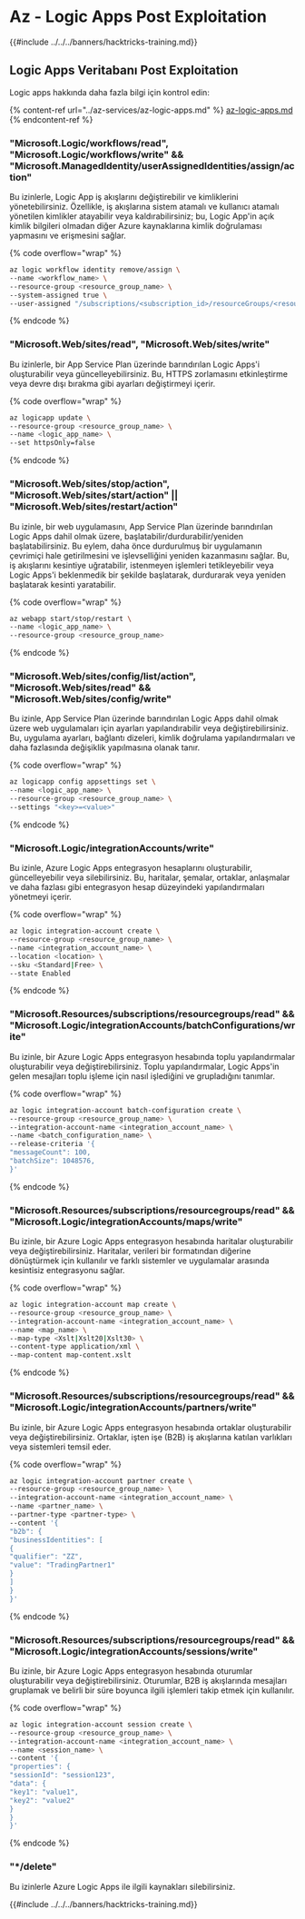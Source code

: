 # Az - Logic Apps Post Exploitation

{{#include ../../../banners/hacktricks-training.md}}

## Logic Apps Veritabanı Post Exploitation
Logic apps hakkında daha fazla bilgi için kontrol edin:

{% content-ref url="../az-services/az-logic-apps.md" %}
[az-logic-apps.md](../az-services/az-logic-apps.md)
{% endcontent-ref %}

### "Microsoft.Logic/workflows/read", "Microsoft.Logic/workflows/write" && "Microsoft.ManagedIdentity/userAssignedIdentities/assign/action"
Bu izinlerle, Logic App iş akışlarını değiştirebilir ve kimliklerini yönetebilirsiniz. Özellikle, iş akışlarına sistem atamalı ve kullanıcı atamalı yönetilen kimlikler atayabilir veya kaldırabilirsiniz; bu, Logic App'in açık kimlik bilgileri olmadan diğer Azure kaynaklarına kimlik doğrulaması yapmasını ve erişmesini sağlar.

{% code overflow="wrap" %}
```bash
az logic workflow identity remove/assign \
--name <workflow_name> \
--resource-group <resource_group_name> \
--system-assigned true \
--user-assigned "/subscriptions/<subscription_id>/resourceGroups/<resource_group>/providers/Microsoft.ManagedIdentity/userAssignedIdentities/<identity_name>"
```
{% endcode %}

### "Microsoft.Web/sites/read", "Microsoft.Web/sites/write"
Bu izinlerle, bir App Service Plan üzerinde barındırılan Logic Apps'i oluşturabilir veya güncelleyebilirsiniz. Bu, HTTPS zorlamasını etkinleştirme veya devre dışı bırakma gibi ayarları değiştirmeyi içerir.

{% code overflow="wrap" %}
```bash
az logicapp update \
--resource-group <resource_group_name> \
--name <logic_app_name> \
--set httpsOnly=false
```
{% endcode %}

### "Microsoft.Web/sites/stop/action", "Microsoft.Web/sites/start/action" || "Microsoft.Web/sites/restart/action"
Bu izinle, bir web uygulamasını, App Service Plan üzerinde barındırılan Logic Apps dahil olmak üzere, başlatabilir/durdurabilir/yeniden başlatabilirsiniz. Bu eylem, daha önce durdurulmuş bir uygulamanın çevrimiçi hale getirilmesini ve işlevselliğini yeniden kazanmasını sağlar. Bu, iş akışlarını kesintiye uğratabilir, istenmeyen işlemleri tetikleyebilir veya Logic Apps'i beklenmedik bir şekilde başlatarak, durdurarak veya yeniden başlatarak kesinti yaratabilir.

{% code overflow="wrap" %}
```bash
az webapp start/stop/restart \
--name <logic_app_name> \
--resource-group <resource_group_name>
```
{% endcode %}


### "Microsoft.Web/sites/config/list/action", "Microsoft.Web/sites/read" && "Microsoft.Web/sites/config/write"

Bu izinle, App Service Plan üzerinde barındırılan Logic Apps dahil olmak üzere web uygulamaları için ayarları yapılandırabilir veya değiştirebilirsiniz. Bu, uygulama ayarları, bağlantı dizeleri, kimlik doğrulama yapılandırmaları ve daha fazlasında değişiklik yapılmasına olanak tanır.

{% code overflow="wrap" %}
```bash
az logicapp config appsettings set \
--name <logic_app_name> \
--resource-group <resource_group_name> \
--settings "<key>=<value>"
```
{% endcode %}

### "Microsoft.Logic/integrationAccounts/write"
Bu izinle, Azure Logic Apps entegrasyon hesaplarını oluşturabilir, güncelleyebilir veya silebilirsiniz. Bu, haritalar, şemalar, ortaklar, anlaşmalar ve daha fazlası gibi entegrasyon hesap düzeyindeki yapılandırmaları yönetmeyi içerir.

{% code overflow="wrap" %}
```bash
az logic integration-account create \
--resource-group <resource_group_name> \
--name <integration_account_name> \
--location <location> \
--sku <Standard|Free> \
--state Enabled
```
{% endcode %}

### "Microsoft.Resources/subscriptions/resourcegroups/read" && "Microsoft.Logic/integrationAccounts/batchConfigurations/write"

Bu izinle, bir Azure Logic Apps entegrasyon hesabında toplu yapılandırmalar oluşturabilir veya değiştirebilirsiniz. Toplu yapılandırmalar, Logic Apps'in gelen mesajları toplu işleme için nasıl işlediğini ve grupladığını tanımlar.

{% code overflow="wrap" %}
```bash
az logic integration-account batch-configuration create \
--resource-group <resource_group_name> \
--integration-account-name <integration_account_name> \
--name <batch_configuration_name> \
--release-criteria '{
"messageCount": 100,
"batchSize": 1048576,
}'
```
{% endcode %}

### "Microsoft.Resources/subscriptions/resourcegroups/read" && "Microsoft.Logic/integrationAccounts/maps/write"
Bu izinle, bir Azure Logic Apps entegrasyon hesabında haritalar oluşturabilir veya değiştirebilirsiniz. Haritalar, verileri bir formatından diğerine dönüştürmek için kullanılır ve farklı sistemler ve uygulamalar arasında kesintisiz entegrasyonu sağlar.

{% code overflow="wrap" %}
```bash
az logic integration-account map create \
--resource-group <resource_group_name> \
--integration-account-name <integration_account_name> \
--name <map_name> \
--map-type <Xslt|Xslt20|Xslt30> \
--content-type application/xml \
--map-content map-content.xslt
```
{% endcode %}

### "Microsoft.Resources/subscriptions/resourcegroups/read" && "Microsoft.Logic/integrationAccounts/partners/write"
Bu izinle, bir Azure Logic Apps entegrasyon hesabında ortaklar oluşturabilir veya değiştirebilirsiniz. Ortaklar, işten işe (B2B) iş akışlarına katılan varlıkları veya sistemleri temsil eder.

{% code overflow="wrap" %}
```bash
az logic integration-account partner create \
--resource-group <resource_group_name> \
--integration-account-name <integration_account_name> \
--name <partner_name> \
--partner-type <partner-type> \
--content '{
"b2b": {
"businessIdentities": [
{
"qualifier": "ZZ",
"value": "TradingPartner1"
}
]
}
}'
```
{% endcode %}

### "Microsoft.Resources/subscriptions/resourcegroups/read" && "Microsoft.Logic/integrationAccounts/sessions/write"
Bu izinle, bir Azure Logic Apps entegrasyon hesabında oturumlar oluşturabilir veya değiştirebilirsiniz. Oturumlar, B2B iş akışlarında mesajları gruplamak ve belirli bir süre boyunca ilgili işlemleri takip etmek için kullanılır.

{% code overflow="wrap" %}
```bash
az logic integration-account session create \
--resource-group <resource_group_name> \
--integration-account-name <integration_account_name> \
--name <session_name> \
--content '{
"properties": {
"sessionId": "session123",
"data": {
"key1": "value1",
"key2": "value2"
}
}
}'
```
{% endcode %}

### "*/delete"
Bu izinlerle Azure Logic Apps ile ilgili kaynakları silebilirsiniz.

{{#include ../../../banners/hacktricks-training.md}}
